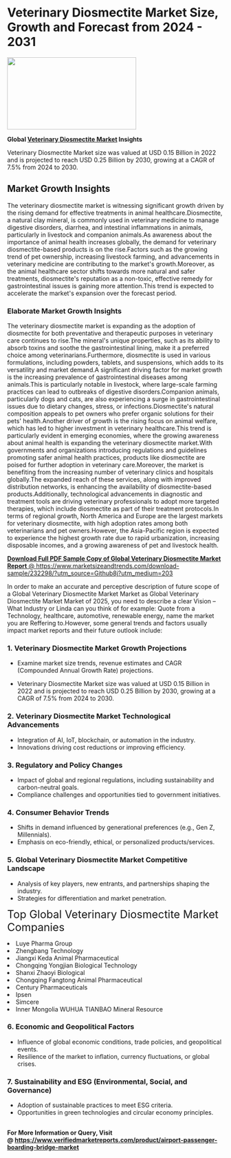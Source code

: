 <H1>Veterinary Diosmectite Market Size, Growth and Forecast from 2024 - 2031</H1><img class="aligncenter size-medium wp-image-584254" src="https://thirdeyenews.in/wp-content/uploads/2024/09/Global-Market-Research-300x168.jpeg" alt="" width="300" height="168" /><p><strong>Global&nbsp;<a href="https://www.marketsizeandtrends.com/download-sample/232298/?utm_source=Github8j?utm_medium=203">Veterinary Diosmectite Market</a> Insights</strong></p><p>Veterinary Diosmectite Market size was valued at USD 0.15 Billion in 2022 and is projected to reach USD 0.25 Billion by 2030, growing at a CAGR of 7.5% from 2024 to 2030.</p><p><h2>Market Growth Insights</h2> The veterinary diosmectite market is witnessing significant growth driven by the rising demand for effective treatments in animal healthcare.Diosmectite, a natural clay mineral, is commonly used in veterinary medicine to manage digestive disorders, diarrhea, and intestinal inflammations in animals, particularly in livestock and companion animals.As awareness about the importance of animal health increases globally, the demand for veterinary diosmectite-based products is on the rise.Factors such as the growing trend of pet ownership, increasing livestock farming, and advancements in veterinary medicine are contributing to the market's growth.Moreover, as the animal healthcare sector shifts towards more natural and safer treatments, diosmectite's reputation as a non-toxic, effective remedy for gastrointestinal issues is gaining more attention.This trend is expected to accelerate the market's expansion over the forecast period.<p><a href="#"></a></p> <h3>Elaborate Market Growth Insights</h3> The veterinary diosmectite market is expanding as the adoption of diosmectite for both preventative and therapeutic purposes in veterinary care continues to rise.The mineral's unique properties, such as its ability to absorb toxins and soothe the gastrointestinal lining, make it a preferred choice among veterinarians.Furthermore, diosmectite is used in various formulations, including powders, tablets, and suspensions, which adds to its versatility and market demand.A significant driving factor for market growth is the increasing prevalence of gastrointestinal diseases among animals.This is particularly notable in livestock, where large-scale farming practices can lead to outbreaks of digestive disorders.Companion animals, particularly dogs and cats, are also experiencing a surge in gastrointestinal issues due to dietary changes, stress, or infections.Diosmectite's natural composition appeals to pet owners who prefer organic solutions for their pets' health.Another driver of growth is the rising focus on animal welfare, which has led to higher investment in veterinary healthcare.This trend is particularly evident in emerging economies, where the growing awareness about animal health is expanding the veterinary diosmectite market.With governments and organizations introducing regulations and guidelines promoting safer animal health practices, products like diosmectite are poised for further adoption in veterinary care.Moreover, the market is benefiting from the increasing number of veterinary clinics and hospitals globally.The expanded reach of these services, along with improved distribution networks, is enhancing the availability of diosmectite-based products.Additionally, technological advancements in diagnostic and treatment tools are driving veterinary professionals to adopt more targeted therapies, which include diosmectite as part of their treatment protocols.In terms of regional growth, North America and Europe are the largest markets for veterinary diosmectite, with high adoption rates among both veterinarians and pet owners.However, the Asia-Pacific region is expected to experience the highest growth rate due to rapid urbanization, increasing disposable incomes, and a growing awareness of pet and livestock health.<p><a href="#"></p><p><span class=""><strong>Download Full PDF Sample Copy of Global Veterinary Diosmectite Market Report</strong> @ <a href="https://www.marketsizeandtrends.com/download-sample/232298/?utm_source=Github8j?utm_medium=203" target="_blank">https://www.marketsizeandtrends.com/download-sample/232298/?utm_source=Github8j?utm_medium=203</a></span></p><p>In order to make an accurate and perceptive description of future scope of a Global&nbsp;Veterinary Diosmectite Market Market as Global&nbsp;Veterinary Diosmectite Market Market of 2025, you need to describe a clear Vision &ndash; What Industry or Linda can you think of for example: Quote from a Technology, healthcare, automotive, renewable energy, name the market you are Reffering to.However, some general trends and factors usually impact market reports and their future outlook include:</p><h3>1.&nbsp;<strong>Veterinary Diosmectite Market Growth Projections</strong></h3><ul><li>Examine market size trends, revenue estimates and CAGR (Compounded Annual Growth Rate) projections.</li><li><p>Veterinary Diosmectite Market size was valued at USD 0.15 Billion in 2022 and is projected to reach USD 0.25 Billion by 2030, growing at a CAGR of 7.5% from 2024 to 2030.</p></li></ul><h3>2.&nbsp;<strong>Veterinary Diosmectite Market Technological Advancements</strong></h3><ul><li>Integration of AI, IoT, blockchain, or automation in the industry.</li><li>Innovations driving cost reductions or improving efficiency.</li></ul><h3>3.&nbsp;<strong>Regulatory and Policy Changes</strong></h3><ul><li>Impact of global and regional regulations, including sustainability and carbon-neutral goals.</li><li>Compliance challenges and opportunities tied to government initiatives.</li></ul><h3>4.&nbsp;<strong>Consumer Behavior Trends</strong></h3><ul><li>Shifts in demand influenced by generational preferences (e.g., Gen Z, Millennials).</li><li>Emphasis on eco-friendly, ethical, or personalized products/services.</li></ul><h3>5.&nbsp;<strong>Global Veterinary Diosmectite Market Competitive Landscape</strong></h3><ul><li>Analysis of key players, new entrants, and partnerships shaping the industry.</li><li>Strategies for differentiation and market penetration.</li></ul><p data-pm-slice="1 1 []"><span style="color: inherit; font-family: inherit; font-size: 25px;">Top Global Veterinary Diosmectite Market Companies</span></p><div class="" data-test-id=""><p><li>Luye Pharma Group</li><li> Zhengbang Technology</li><li> Jiangxi Keda Animal Pharmaceutical</li><li> Chongqing Yongjian Biological Technology</li><li> Shanxi Zhaoyi Biological</li><li> Chongqing Fangtong Animal Pharmaceutical</li><li> Century Pharmaceuticals</li><li> Ipsen</li><li> Simcere</li><li> Inner Mongolia WUHUA TIANBAO Mineral Resource</li></p></div><h3>6.&nbsp;<strong>Economic and Geopolitical Factors</strong></h3><ul><li>Influence of global economic conditions, trade policies, and geopolitical events.</li><li>Resilience of the market to inflation, currency fluctuations, or global crises.</li></ul><h3>7.&nbsp;<strong>Sustainability and ESG (Environmental, Social, and Governance)</strong></h3><ul><li>Adoption of sustainable practices to meet ESG criteria.</li><li>Opportunities in green technologies and circular economy principles.</li></ul><h2><strong style="font-size: 14px;">For More Information or Query, Visit @&nbsp;</strong><a style="background-color: #ffffff; font-size: 14px;" href="https://www.marketsizeandtrends.com/report/veterinary-diosmectite-market/" target="_blank">https://www.verifiedmarketreports.com/product/airport-passenger-boarding-bridge-market</a></h2>